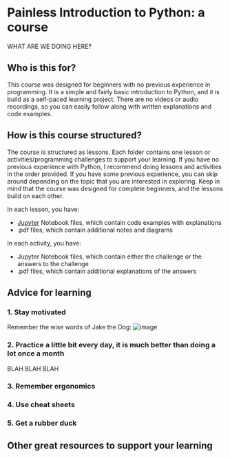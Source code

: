 # Painless Introduction to Python: a course
WHAT ARE WE DOING HERE?


## Who is this for? 
This course was designed for beginners with no previous experience in programming. It is a simple and fairly basic introduction to Python, and it is build as a self-paced learning project. There are no videos or audio recordings, so you can easily follow along with written explanations and code examples. 

## How is this course structured?
The course is structured as lessons. Each folder contains one lesson or activities/programming challenges to support your learning. 
If you have no previous experience with Python, I recommend doing lessons and activities in the order provided. If you have some previous experience, you can skip around depending on the topic that you are interested in exploring. Keep in mind that the course was designed for complete beginners, and the lessons build on each other. 

In each lesson, you have:
- [Jupyter](https://jupyter.org/) Notebook files, which contain code examples with explanations
- .pdf files, which contain additional notes and diagrams

In each activity, you have:
- Jupyter Notebook files, which contain either the challenge or the answers to the challenge
- .pdf files, which contain additional explanations of the answers

## 

## Advice for learning
### 1. Stay motivated
Remember the wise words of Jake the Dog:
![image](https://github.com/akaszowska/Painless-Introduction-to-Python-course/assets/48135520/747c979d-9346-49e6-ac24-309b68ecc139)

### 2. Practice a little bit every day, it is much better than doing a lot once a month
BLAH BLAH BLAH

### 3. Remember ergonomics

### 4. Use cheat sheets

### 5. Get a rubber duck

## Other great resources to support your learning
